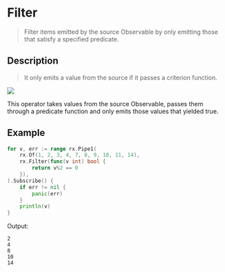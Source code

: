 # Filter

> Filter items emitted by the source Observable by only emitting those that satisfy a specified predicate.

## Description

> It only emits a value from the source if it passes a criterion function.

![](https://rxjs.dev/assets/images/marble-diagrams/filter.png)

This operator takes values from the source Observable, passes them through a predicate function and only emits those values that yielded true.

## Example

```go
for v, err := range rx.Pipe1(
    rx.Of(1, 2, 3, 4, 7, 8, 9, 10, 11, 14),
    rx.Filter(func(v int) bool {
        return v%2 == 0
    }),
).Subscribe() {
    if err != nil {
        panic(err)
    }
    println(v)
}
```

Output:

```
2
4
8
10
14
```
